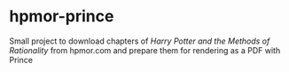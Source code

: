 hpmor-prince
============

Small project to download chapters of _Harry Potter and the Methods of Rationality_ from hpmor.com and prepare them for rendering as a PDF with Prince